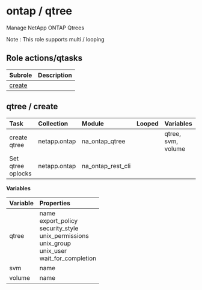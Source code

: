 # ontap / qtree 
Manage NetApp ONTAP Qtrees  
  
Note : This role supports multi / looping





## Role actions/qtasks

| Subrole | Description |
| :------ | :---------- |
| [create](#qtree--create) |  |



## qtree / create

| Task | Collection | Module | Looped | Variables |
| :--- | :--------- | :----- | :----- | :-------- |
| create qtree  | netapp.ontap | na_ontap_qtree |  | qtree, svm, volume |
| Set qtree oplocks  | netapp.ontap | na_ontap_rest_cli |  |  |


**Variables**

| Variable | Properties |
| :------- | :--------- |
| qtree | name<br>export_policy<br>security_style<br>unix_permissions<br>unix_group<br>unix_user<br>wait_for_completion |
| svm | name |
| volume | name |




